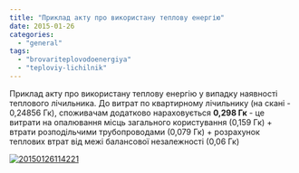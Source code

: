 ```yaml
---
title: "Приклад акту про використану теплову енергію"
date: 2015-01-26
categories: 
  - "general"
tags: 
  - "brovariteplovodoenergiya"
  - "teploviy-lichilnik"
---
```


Приклад акту про використану теплову енергію у випадку наявності теплового лічильника. До витрат по квартирному лічильнику (на скані - 0,24856 Гк), споживачам додатково нараховується **0,298 Гк** - це витрати на опалювання місць загального користування (0,159 Гк) + втрати розподільчими трубопроводами (0,079 Гк) + розрахунок теплових втрат від межі балансової незалежності (0,06 Гк)

[![20150126114221](http://shevchenko4a.brovary.org/wp-content/uploads/2015/01/20150126114221.jpg)](http://shevchenko4a.brovary.org/wp-content/uploads/2015/01/20150126114221.jpg)
